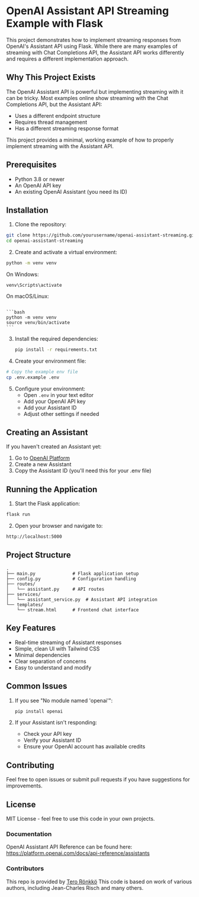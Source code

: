 # OpenAI Assistant API Streaming Example with Flask

This project demonstrates how to implement streaming responses from OpenAI's Assistant API using Flask. While there are many examples of streaming with Chat Completions API, the Assistant API works differently and requires a different implementation approach.

## Why This Project Exists

The OpenAI Assistant API is powerful but implementing streaming with it can be tricky. Most examples online show streaming with the Chat Completions API, but the Assistant API:
- Uses a different endpoint structure
- Requires thread management
- Has a different streaming response format

This project provides a minimal, working example of how to properly implement streaming with the Assistant API.

## Prerequisites

- Python 3.8 or newer
- An OpenAI API key
- An existing OpenAI Assistant (you need its ID)

## Installation

1. Clone the repository:

```bash
git clone https://github.com/yourusername/openai-assistant-streaming.git
cd openai-assistant-streaming
```

2. Create and activate a virtual environment:

```bash
python -m venv venv
```
On Windows:

```venv\Scripts\activate```

On macOS/Linux:

```source venv/bin/activate
```

    ```bash
    python -m venv venv
    source venv/bin/activate
    ```

3. Install the required dependencies:

    ```bash
    pip install -r requirements.txt
    ```

4. Create your environment file:

```bash
# Copy the example env file
cp .env.example .env
```

5. Configure your environment:
   - Open `.env` in your text editor
   - Add your OpenAI API key
   - Add your Assistant ID
   - Adjust other settings if needed

## Creating an Assistant

If you haven't created an Assistant yet:

1. Go to [OpenAI Platform](https://platform.openai.com/assistants)
2. Create a new Assistant
3. Copy the Assistant ID (you'll need this for your .env file)

## Running the Application

1. Start the Flask application:
```bash
flask run
```

2. Open your browser and navigate to:
```
http://localhost:5000
```

## Project Structure

```
.
├── main.py              # Flask application setup
├── config.py            # Configuration handling
├── routes/
│   └── assistant.py     # API routes
├── services/
│   └── assistant_service.py  # Assistant API integration
└── templates/
    └── stream.html      # Frontend chat interface
```

## Key Features

- Real-time streaming of Assistant responses
- Simple, clean UI with Tailwind CSS
- Minimal dependencies
- Clear separation of concerns
- Easy to understand and modify

## Common Issues

1. If you see "No module named 'openai'":
   ```bash
   pip install openai
   ```

2. If your Assistant isn't responding:
   - Check your API key
   - Verify your Assistant ID
   - Ensure your OpenAI account has available credits

## Contributing

Feel free to open issues or submit pull requests if you have suggestions for improvements.

## License

MIT License - feel free to use this code in your own projects.

### Documentation

OpenAI Assistant API Reference can be found here: https://platform.openai.com/docs/api-reference/assistants

### Contributors

This repo is provided by [Tero Rönkkö](https://www.linkedin.com/in/tero-ronkko/)
This code is based on work of various authors, including Jean-Charles Risch and many others.
